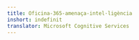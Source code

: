 ```yaml
---
title: Oficina-365-amenaça-intel·ligència
inshort: indefinit
translator: Microsoft Cognitive Services
---
```




